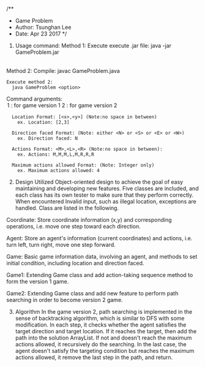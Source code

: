 /**
 * Game Problem
 * Author: Tsunghan Lee
 * Date: Apr 23 2017
 */

1. Usage command:
  Method 1:
    Execute  execute .jar file:
      java -jar GameProblem.jar <option>

  Method 2:
    Compile:
      javac GameProblem.java

    Execute method 2:
      java GameProblem <option>

  Command arguments:
      <option>  1 : for game version 1
                2 : for game version 2

      Location Format: [<x>,<y>] (Note:no space in between)
        ex. Location: [2,3]

      Direction faced Format: (Note: either <N> or <S> or <E> or <W>)
        ex. Direction faced: N

      Actions Format: <M>,<L>,<R> (Note:no space in between):
        ex. Actions: M,M,M,L,M,R,R,R

      Maximum actions allowed Format: (Note: Integer only)
        ex. Maximum actions allowed: 4


2. Design
  Utilized Object-oriented design to achieve the goal of easy maintaining and
  developing new features. Five classes are included, and each class has its
  own tester to make sure that they perform correctly. When encountered Invalid
  input, such as illegal location, exceptions are handled. Class are listed in
  the following.

  Coordinate:
    Store coordinate information (x,y) and corresponding operations,
    i.e. move one step toward each direction.

  Agent:
    Store an agent's information (current coordinates) and actions,
    i.e. turn left, turn right, move one step forward.

  Game:
    Basic game information data, involving an agent, and methods to
    set initial condition, including location and direction faced.

  Game1:
    Extending Game class and add action-taking sequence method to form
    the version 1 game.

  Game2:
    Extending Game class and add new feature to perform path searching in order
    to become version 2 game.


3. Algorithm
  In the game version 2, path searching is implemented in the sense of
  backtracking algorithm, which is similar to DFS with some modification.
  In each step, it checks whether the agent satisfies the target direction and
  target location. If it reaches the target, then add the path into the
  solution ArrayList. If not and doesn't reach the maximum actions allowed, it
  recursively do the searching. In the last case, the agent doesn't satisfy
  the targeting condition but reaches the maximum actions allowed, it remove
  the last step in the path, and return.
